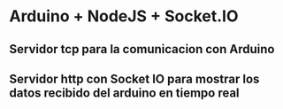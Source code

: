 # Arduino + NodeJS + Socket.IO

## Servidor tcp para la comunicacion con Arduino

## Servidor http con Socket IO para mostrar los datos recibido del arduino en tiempo real

